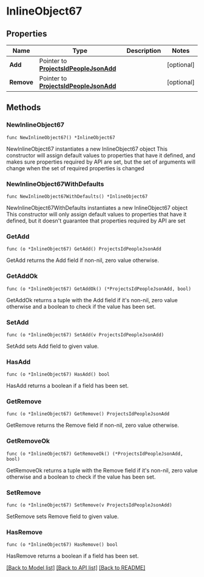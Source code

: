 # InlineObject67

## Properties

Name | Type | Description | Notes
------------ | ------------- | ------------- | -------------
**Add** | Pointer to [**ProjectsIdPeopleJsonAdd**](ProjectsIdPeopleJsonAdd.md) |  | [optional] 
**Remove** | Pointer to [**ProjectsIdPeopleJsonAdd**](ProjectsIdPeopleJsonAdd.md) |  | [optional] 

## Methods

### NewInlineObject67

`func NewInlineObject67() *InlineObject67`

NewInlineObject67 instantiates a new InlineObject67 object
This constructor will assign default values to properties that have it defined,
and makes sure properties required by API are set, but the set of arguments
will change when the set of required properties is changed

### NewInlineObject67WithDefaults

`func NewInlineObject67WithDefaults() *InlineObject67`

NewInlineObject67WithDefaults instantiates a new InlineObject67 object
This constructor will only assign default values to properties that have it defined,
but it doesn't guarantee that properties required by API are set

### GetAdd

`func (o *InlineObject67) GetAdd() ProjectsIdPeopleJsonAdd`

GetAdd returns the Add field if non-nil, zero value otherwise.

### GetAddOk

`func (o *InlineObject67) GetAddOk() (*ProjectsIdPeopleJsonAdd, bool)`

GetAddOk returns a tuple with the Add field if it's non-nil, zero value otherwise
and a boolean to check if the value has been set.

### SetAdd

`func (o *InlineObject67) SetAdd(v ProjectsIdPeopleJsonAdd)`

SetAdd sets Add field to given value.

### HasAdd

`func (o *InlineObject67) HasAdd() bool`

HasAdd returns a boolean if a field has been set.

### GetRemove

`func (o *InlineObject67) GetRemove() ProjectsIdPeopleJsonAdd`

GetRemove returns the Remove field if non-nil, zero value otherwise.

### GetRemoveOk

`func (o *InlineObject67) GetRemoveOk() (*ProjectsIdPeopleJsonAdd, bool)`

GetRemoveOk returns a tuple with the Remove field if it's non-nil, zero value otherwise
and a boolean to check if the value has been set.

### SetRemove

`func (o *InlineObject67) SetRemove(v ProjectsIdPeopleJsonAdd)`

SetRemove sets Remove field to given value.

### HasRemove

`func (o *InlineObject67) HasRemove() bool`

HasRemove returns a boolean if a field has been set.


[[Back to Model list]](../README.md#documentation-for-models) [[Back to API list]](../README.md#documentation-for-api-endpoints) [[Back to README]](../README.md)


